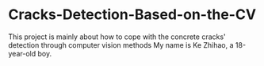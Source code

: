 # Cracks-Detection-Based-on-the-CV
This project is mainly about how to cope with the concrete cracks' detection through computer vision methods
My name is Ke Zhihao, a 18-year-old boy.
